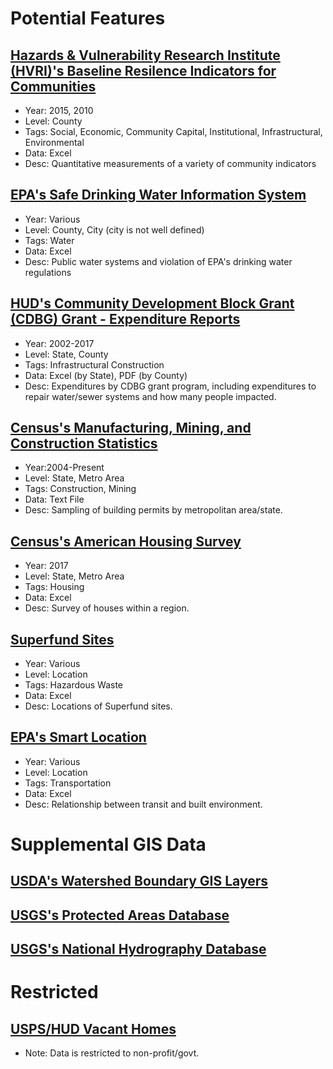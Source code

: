 # Potential Features
## [Hazards & Vulnerability Research Institute (HVRI)'s Baseline Resilence Indicators for Communities](http://artsandsciences.sc.edu/geog/hvri/bric)
- Year: 2015, 2010
- Level: County
- Tags: Social, Economic, Community Capital, Institutional, Infrastructural, Environmental
- Data: Excel
- Desc: Quantitative measurements of a variety of community indicators

## [EPA's Safe Drinking Water Information System](https://www3.epa.gov/enviro/facts/sdwis/search.html)
- Year: Various
- Level: County, City (city is not well defined)
- Tags: Water
- Data: Excel
- Desc: Public water systems and violation of EPA's drinking water regulations

## [HUD's Community Development Block Grant (CDBG) Grant - Expenditure Reports](https://nlihc.org/article/40-years-ago-august-22-president-ford-signs-housing-and-community-development-act-1974)
- Year: 2002-2017
- Level: State, County
- Tags: Infrastructural Construction
- Data: Excel (by State), PDF (by County)
- Desc: Expenditures by CDBG grant program, including expenditures to repair water/sewer systems and how many people impacted.

## [Census's Manufacturing, Mining, and Construction Statistics](https://www.census.gov/construction/bps/)
- Year:2004-Present
- Level: State, Metro Area
- Tags: Construction, Mining
- Data: Text File
- Desc: Sampling of building permits by metropolitan area/state.

## [Census's American Housing Survey](https://www.census.gov/programs-surveys/ahs/data/2017/ahs-2017-public-use-file--puf-/2017-ahs-metropolitan-puf-microdata.html)
- Year: 2017
- Level: State, Metro Area
- Tags: Housing
- Data: Excel
- Desc: Survey of houses within a region.

## [Superfund Sites](https://www.epa.gov/superfund/superfund-data-and-reports)
- Year: Various
- Level: Location
- Tags: Hazardous Waste
- Data: Excel
- Desc: Locations of Superfund sites.

## [EPA's Smart Location](https://www.epa.gov/smartgrowth/smart-location-mapping#SLD)
- Year: Various
- Level: Location
- Tags: Transportation
- Data: Excel
- Desc: Relationship between transit and built environment.

# Supplemental GIS Data

## [USDA's Watershed Boundary GIS Layers](https://www.nrcs.usda.gov/wps/portal/nrcs/main/national/water/watersheds/dataset/)

## [USGS's Protected Areas Database](http://gapanalysis.usgs.gov/padus/data/)

## [USGS's National Hydrography Database](http://nhd.usgs.gov/)

# Restricted

## [USPS/HUD Vacant Homes](https://www.huduser.gov/portal/datasets/usps.html)
- Note: Data is restricted to non-profit/govt.
